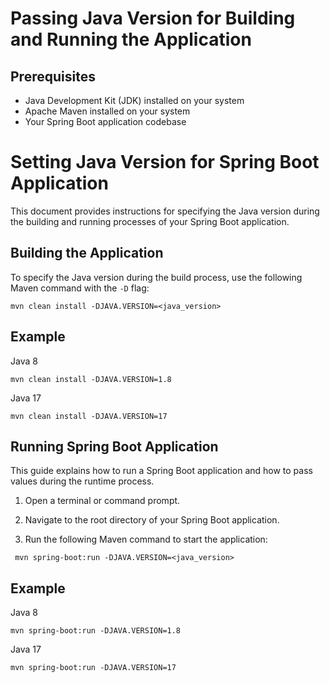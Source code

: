 # Passing Java Version for Building and Running the Application

## Prerequisites

- Java Development Kit (JDK) installed on your system
- Apache Maven installed on your system
- Your Spring Boot application codebase

# Setting Java Version for Spring Boot Application

This document provides instructions for specifying the Java version during the building and running processes of your Spring Boot application.

## Building the Application

To specify the Java version during the build process, use the following Maven command with the `-D` flag:
````
mvn clean install -DJAVA.VERSION=<java_version>
````
## Example

Java 8
````
mvn clean install -DJAVA.VERSION=1.8
````

Java 17
````
mvn clean install -DJAVA.VERSION=17
````




## Running Spring Boot Application

This guide explains how to run a Spring Boot application and how to pass values during the runtime process.


1. Open a terminal or command prompt.

2. Navigate to the root directory of your Spring Boot application.

3. Run the following Maven command to start the application:

````
 mvn spring-boot:run -DJAVA.VERSION=<java_version>
````

## Example

Java 8
````
mvn spring-boot:run -DJAVA.VERSION=1.8
````

Java 17
````
mvn spring-boot:run -DJAVA.VERSION=17
